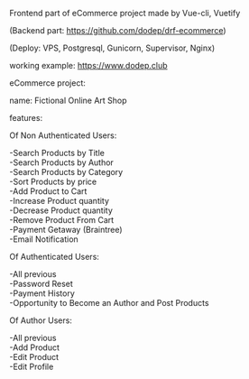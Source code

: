 Frontend part of eCommerce project made by Vue-cli, Vuetify

(Backend part: https://github.com/dodep/drf-ecommerce)

(Deploy: VPS, Postgresql, Gunicorn, Supervisor, Nginx)

working example: https://www.dodep.club

eCommerce project:

name: Fictional Online Art Shop

features:

Of Non Authenticated Users:

-Search Products by Title  
-Search Products by Author  
-Search Products by Category  
-Sort Products by price  
-Add Product to Cart  
-Increase Product quantity  
-Decrease Product quantity  
-Remove Product From Cart  
-Payment Getaway (Braintree)  
-Email Notification  

Of Authenticated Users:

-All previous  
-Password Reset  
-Payment History  
-Opportunity to Become an Author and Post Products  

Of Author Users:

-All previous  
-Add Product  
-Edit Product  
-Edit Profile  
